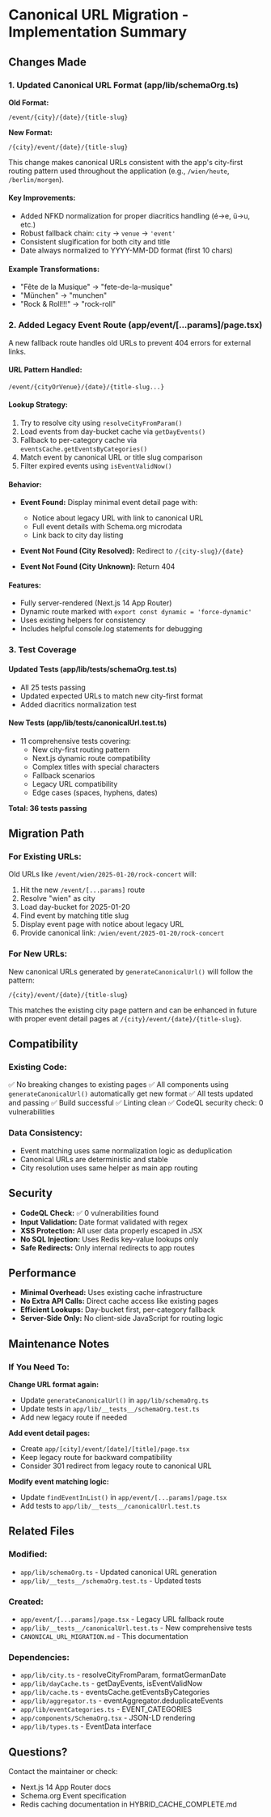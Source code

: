 # Canonical URL Migration - Implementation Summary

## Changes Made

### 1. Updated Canonical URL Format (app/lib/schemaOrg.ts)

**Old Format:**
```
/event/{city}/{date}/{title-slug}
```

**New Format:**
```
/{city}/event/{date}/{title-slug}
```

This change makes canonical URLs consistent with the app's city-first routing pattern used throughout the application (e.g., `/wien/heute`, `/berlin/morgen`).

#### Key Improvements:
- Added NFKD normalization for proper diacritics handling (é→e, ü→u, etc.)
- Robust fallback chain: `city` → `venue` → `'event'`
- Consistent slugification for both city and title
- Date always normalized to YYYY-MM-DD format (first 10 chars)

#### Example Transformations:
- "Fête de la Musique" → "fete-de-la-musique"
- "München" → "munchen"
- "Rock & Roll!!!" → "rock-roll"

### 2. Added Legacy Event Route (app/event/[...params]/page.tsx)

A new fallback route handles old URLs to prevent 404 errors for external links.

#### URL Pattern Handled:
```
/event/{cityOrVenue}/{date}/{title-slug...}
```

#### Lookup Strategy:
1. Try to resolve city using `resolveCityFromParam()`
2. Load events from day-bucket cache via `getDayEvents()`
3. Fallback to per-category cache via `eventsCache.getEventsByCategories()`
4. Match event by canonical URL or title slug comparison
5. Filter expired events using `isEventValidNow()`

#### Behavior:
- **Event Found:** Display minimal event detail page with:
  - Notice about legacy URL with link to canonical URL
  - Full event details with Schema.org microdata
  - Link back to city day listing
  
- **Event Not Found (City Resolved):** Redirect to `/{city-slug}/{date}`
- **Event Not Found (City Unknown):** Return 404

#### Features:
- Fully server-rendered (Next.js 14 App Router)
- Dynamic route marked with `export const dynamic = 'force-dynamic'`
- Uses existing helpers for consistency
- Includes helpful console.log statements for debugging

### 3. Test Coverage

#### Updated Tests (app/lib/__tests__/schemaOrg.test.ts)
- All 25 tests passing
- Updated expected URLs to match new city-first format
- Added diacritics normalization test

#### New Tests (app/lib/__tests__/canonicalUrl.test.ts)
- 11 comprehensive tests covering:
  - New city-first routing pattern
  - Next.js dynamic route compatibility
  - Complex titles with special characters
  - Fallback scenarios
  - Legacy URL compatibility
  - Edge cases (spaces, hyphens, dates)

**Total: 36 tests passing**

## Migration Path

### For Existing URLs:
Old URLs like `/event/wien/2025-01-20/rock-concert` will:
1. Hit the new `/event/[...params]` route
2. Resolve "wien" as city
3. Load day-bucket for 2025-01-20
4. Find event by matching title slug
5. Display event page with notice about legacy URL
6. Provide canonical link: `/wien/event/2025-01-20/rock-concert`

### For New URLs:
New canonical URLs generated by `generateCanonicalUrl()` will follow the pattern:
```
/{city}/event/{date}/{title-slug}
```

This matches the existing city page pattern and can be enhanced in future with proper event detail pages at `/{city}/event/{date}/{title-slug}`.

## Compatibility

### Existing Code:
✅ No breaking changes to existing pages
✅ All components using `generateCanonicalUrl()` automatically get new format
✅ All tests updated and passing
✅ Build successful
✅ Linting clean
✅ CodeQL security check: 0 vulnerabilities

### Data Consistency:
- Event matching uses same normalization logic as deduplication
- Canonical URLs are deterministic and stable
- City resolution uses same helper as main app routing

## Security

- **CodeQL Check:** ✅ 0 vulnerabilities found
- **Input Validation:** Date format validated with regex
- **XSS Protection:** All user data properly escaped in JSX
- **No SQL Injection:** Uses Redis key-value lookups only
- **Safe Redirects:** Only internal redirects to app routes

## Performance

- **Minimal Overhead:** Uses existing cache infrastructure
- **No Extra API Calls:** Direct cache access like existing pages
- **Efficient Lookups:** Day-bucket first, per-category fallback
- **Server-Side Only:** No client-side JavaScript for routing logic

## Maintenance Notes

### If You Need To:

**Change URL format again:**
- Update `generateCanonicalUrl()` in `app/lib/schemaOrg.ts`
- Update tests in `app/lib/__tests__/schemaOrg.test.ts`
- Add new legacy route if needed

**Add event detail pages:**
- Create `app/[city]/event/[date]/[title]/page.tsx`
- Keep legacy route for backward compatibility
- Consider 301 redirect from legacy route to canonical URL

**Modify event matching logic:**
- Update `findEventInList()` in `app/event/[...params]/page.tsx`
- Add tests to `app/lib/__tests__/canonicalUrl.test.ts`

## Related Files

### Modified:
- `app/lib/schemaOrg.ts` - Updated canonical URL generation
- `app/lib/__tests__/schemaOrg.test.ts` - Updated tests

### Created:
- `app/event/[...params]/page.tsx` - Legacy URL fallback route
- `app/lib/__tests__/canonicalUrl.test.ts` - New comprehensive tests
- `CANONICAL_URL_MIGRATION.md` - This documentation

### Dependencies:
- `app/lib/city.ts` - resolveCityFromParam, formatGermanDate
- `app/lib/dayCache.ts` - getDayEvents, isEventValidNow
- `app/lib/cache.ts` - eventsCache.getEventsByCategories
- `app/lib/aggregator.ts` - eventAggregator.deduplicateEvents
- `app/lib/eventCategories.ts` - EVENT_CATEGORIES
- `app/components/SchemaOrg.tsx` - JSON-LD rendering
- `app/lib/types.ts` - EventData interface

## Questions?

Contact the maintainer or check:
- Next.js 14 App Router docs
- Schema.org Event specification
- Redis caching documentation in HYBRID_CACHE_COMPLETE.md
